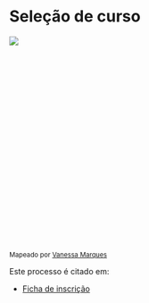 # Seleção de curso

<div style="height:370px; overflow-x:scroll;">
    <img src="../selecao-curso.svg" style="max-width: initial;">
</div>

<sup> Mapeado por <a href="https://teams.microsoft.com/l/chat/0/?users=vanessa.marques@fiap.com.br"> Vanessa Marques </a> </sup>

Este processo é citado em:

- [Ficha de inscrição](http://conhecimento.fiap.com.br/fiap/pos/ficha-inscricao/)

